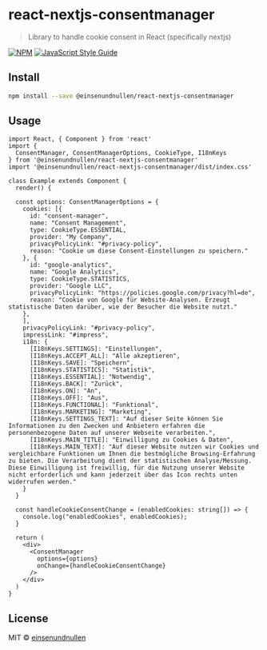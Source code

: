 # react-nextjs-consentmanager

> Library to handle cookie consent in React (specifically nextjs)

[![NPM](https://img.shields.io/npm/v/react-nextjs-consentmanager.svg)](https://www.npmjs.com/package/@einsenundnullen/react-nextjs-consentmanager) [![JavaScript Style Guide](https://img.shields.io/badge/code_style-standard-brightgreen.svg)](https://standardjs.com)

## Install

```bash
npm install --save @einsenundnullen/react-nextjs-consentmanager
```

## Usage

```tsx
import React, { Component } from 'react'
import {
  ConsentManager, ConsentManagerOptions, CookieType, I18nKeys
} from '@einsenundnullen/react-nextjs-consentmanager'
import '@einsenundnullen/react-nextjs-consentmanager/dist/index.css'

class Example extends Component {
  render() {

  const options: ConsentManagerOptions = {
    cookies: [{
      id: "consent-manager",
      name: "Consent Management",
      type: CookieType.ESSENTIAL,
      provider: "My Company",
      privacyPolicyLink: "#privacy-policy",
      reason: "Cookie um diese Consent-Einstellungen zu speichern."
    }, {
      id: "google-analytics",
      name: "Google Analytics",
      type: CookieType.STATISTICS,
      provider: "Google LLC",
      privacyPolicyLink: "https://policies.google.com/privacy?hl=de",
      reason: "Cookie von Google für Website-Analysen. Erzeugt statistische Daten darüber, wie der Besucher die Website nutzt."
    },
    ],
    privacyPolicyLink: "#privacy-policy",
    impressLink: "#impress",
    i18n: {
      [I18nKeys.SETTINGS]: "Einstellungen",
      [I18nKeys.ACCEPT_ALL]: "Alle akzeptieren",
      [I18nKeys.SAVE]: "Speichern",
      [I18nKeys.STATISTICS]: "Statistik",
      [I18nKeys.ESSENTIAL]: "Notwendig",
      [I18nKeys.BACK]: "Zurück",
      [I18nKeys.ON]: "An",
      [I18nKeys.OFF]: "Aus",
      [I18nKeys.FUNCTIONAL]: "Funktional",
      [I18nKeys.MARKETING]: "Marketing",
      [I18nKeys.SETTINGS_TEXT]: "Auf dieser Seite können Sie Informationen zu den Zwecken und Anbietern erfahren die personenbezogene Daten auf unserer Webseite verarbeiten.",
      [I18nKeys.MAIN_TITLE]: "Einwilligung zu Cookies & Daten",
      [I18nKeys.MAIN_TEXT]: "Auf dieser Website nutzen wir Cookies und vergleichbare Funktionen um Ihnen die bestmögliche Browsing-Erfahrung zu bieten. Die Verarbeitung dient der statistischen Analyse/Messung. Diese Einwilligung ist freiwillig, für die Nutzung unserer Website nicht erforderlich und kann jederzeit über das Icon rechts unten widerrufen werden."
    }
  }

  const handleCookieConsentChange = (enabledCookies: string[]) => {
    console.log("enabledCookies", enabledCookies);
  }

  return (
    <div>
      <ConsentManager
        options={options}
        onChange={handleCookieConsentChange}
      />
    </div>
  )
}
```

## License

MIT © [einsenundnullen](https://github.com/einsenundnullen)

